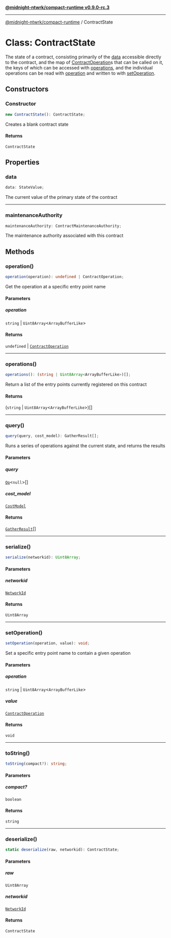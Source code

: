 [**@midnight-ntwrk/compact-runtime v0.9.0-rc.3**](../README.md)

***

[@midnight-ntwrk/compact-runtime](../globals.md) / ContractState

# Class: ContractState

The state of a contract, consisting primarily of the [data](#data) accessible
directly to the contract, and the map of [ContractOperation](ContractOperation.md)s that can
be called on it, the keys of which can be accessed with [operations](#operations),
and the individual operations can be read with [operation](#operation) and written
to with [setOperation](#setoperation).

## Constructors

### Constructor

```ts
new ContractState(): ContractState;
```

Creates a blank contract state

#### Returns

`ContractState`

## Properties

### data

```ts
data: StateValue;
```

The current value of the primary state of the contract

***

### maintenanceAuthority

```ts
maintenanceAuthority: ContractMaintenanceAuthority;
```

The maintenance authority associated with this contract

## Methods

### operation()

```ts
operation(operation): undefined | ContractOperation;
```

Get the operation at a specific entry point name

#### Parameters

##### operation

`string` | `Uint8Array`\<`ArrayBufferLike`\>

#### Returns

`undefined` \| [`ContractOperation`](ContractOperation.md)

***

### operations()

```ts
operations(): (string | Uint8Array<ArrayBufferLike>)[];
```

Return a list of the entry points currently registered on this contract

#### Returns

(`string` \| `Uint8Array`\<`ArrayBufferLike`\>)[]

***

### query()

```ts
query(query, cost_model): GatherResult[];
```

Runs a series of operations against the current state, and returns the
results

#### Parameters

##### query

[`Op`](../type-aliases/Op.md)\<`null`\>[]

##### cost\_model

[`CostModel`](CostModel.md)

#### Returns

[`GatherResult`](../type-aliases/GatherResult.md)[]

***

### serialize()

```ts
serialize(networkid): Uint8Array;
```

#### Parameters

##### networkid

[`NetworkId`](../enumerations/NetworkId.md)

#### Returns

`Uint8Array`

***

### setOperation()

```ts
setOperation(operation, value): void;
```

Set a specific entry point name to contain a given operation

#### Parameters

##### operation

`string` | `Uint8Array`\<`ArrayBufferLike`\>

##### value

[`ContractOperation`](ContractOperation.md)

#### Returns

`void`

***

### toString()

```ts
toString(compact?): string;
```

#### Parameters

##### compact?

`boolean`

#### Returns

`string`

***

### deserialize()

```ts
static deserialize(raw, networkid): ContractState;
```

#### Parameters

##### raw

`Uint8Array`

##### networkid

[`NetworkId`](../enumerations/NetworkId.md)

#### Returns

`ContractState`
